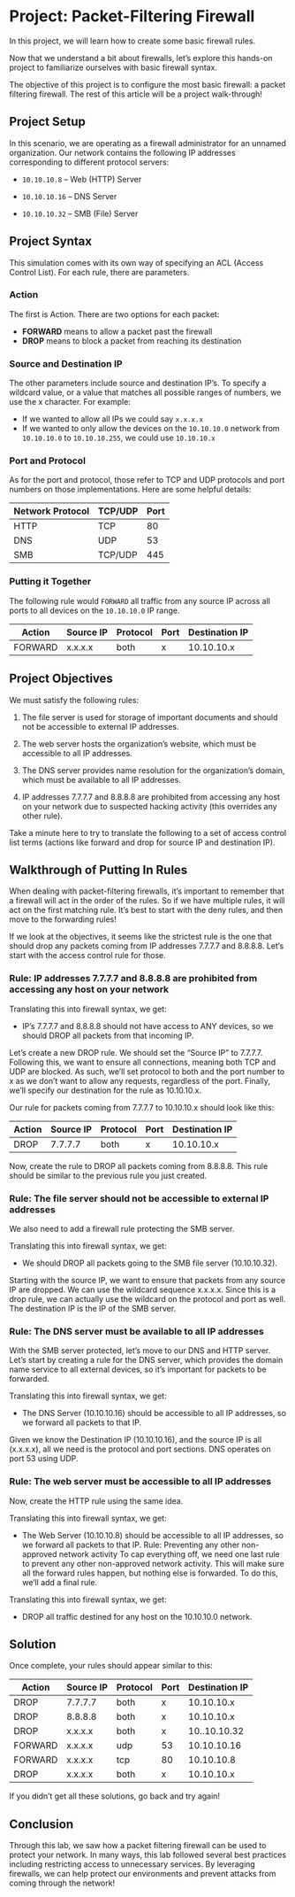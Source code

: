 # Project: Packet-Filtering Firewall

In this project, we will learn how to create some basic firewall rules.

Now that we understand a bit about firewalls, let’s explore this hands-on project to familiarize ourselves with basic firewall syntax.

The objective of this project is to configure the most basic firewall: a packet filtering firewall. The rest of this article will be a project walk-through!

## Project Setup
In this scenario, we are operating as a firewall administrator for an unnamed organization. Our network contains the following IP addresses corresponding to different protocol servers:

- `10.10.10.8` – Web (HTTP) Server

- `10.10.10.16` – DNS Server

- `10.10.10.32` – SMB (File) Server

## Project Syntax
This simulation comes with its own way of specifying an ACL (Access Control List). For each rule, there are parameters.

### Action
The first is Action. There are two options for each packet:

- **FORWARD** means to allow a packet past the firewall
- **DROP** means to block a packet from reaching its destination

### Source and Destination IP
The other parameters include source and destination IP’s. To specify a wildcard value, or a value that matches all possible ranges of numbers, we use the x character. For example:

- If we wanted to allow all IPs we could say `x.x.x.x`
- If we wanted to only allow the devices on the `10.10.10.0` network from `10.10.10.0` to `10.10.10.255`, we could use `10.10.10.x`

### Port and Protocol
As for the port and protocol, those refer to TCP and UDP protocols and port numbers on those implementations. Here are some helpful details:

| Network Protocol| TCP/UDP | Port |
| --------------- | ------- | ---- |
| HTTP| TCP | 	80 |
| DNS	| UDP	| 53 |
| SMB	| TCP/UDP | 445 |

### Putting it Together
The following rule would `FORWARD` all traffic from any source IP across all ports to all devices on the `10.10.10.0` IP range.

| Action | Source IP | Protocol | Port | Destination IP |
| ------ | --------- | -------- | ---- | -------------- |
| FORWARD | x.x.x.x | both | x | 10.10.10.x |

## Project Objectives
We must satisfy the following rules:

1. The file server is used for storage of important documents and should not be accessible to external IP addresses.

2. The web server hosts the organization’s website, which must be accessible to all IP addresses.

3. The DNS server provides name resolution for the organization’s domain, which must be available to all IP addresses.

4. IP addresses 7.7.7.7 and 8.8.8.8 are prohibited from accessing any host on your network due to suspected hacking activity (this overrides any other rule).

Take a minute here to try to translate the following to a set of access control list terms (actions like forward and drop for source IP and destination IP).

## Walkthrough of Putting In Rules
When dealing with packet-filtering firewalls, it’s important to remember that a firewall will act in the order of the rules. So if we have multiple rules, it will act on the first matching rule. It’s best to start with the deny rules, and then move to the forwarding rules!

If we look at the objectives, it seems like the strictest rule is the one that should drop any packets coming from IP addresses 7.7.7.7 and 8.8.8.8. Let’s start with the access control rule for those.

### Rule: IP addresses 7.7.7.7 and 8.8.8.8 are prohibited from accessing any host on your network
Translating this into firewall syntax, we get:

- IP’s 7.7.7.7 and 8.8.8.8 should not have access to ANY devices, so we should DROP all packets from that incoming IP.

Let’s create a new DROP rule. We should set the “Source IP” to 7.7.7.7. Following this, we want to ensure all connections, meaning both TCP and UDP are blocked. As such, we’ll set protocol to both and the port number to x as we don’t want to allow any requests, regardless of the port. Finally, we’ll specify our destination for the rule as 10.10.10.x.

Our rule for packets coming from 7.7.7.7 to 10.10.10.x should look like this:

| Action | Source IP | Protocol | Port | Destination IP |
| ------ | --------- | -------- | ---- | -------------- |
| DROP   |   7.7.7.7 |  both    |   x  |   10.10.10.x |

Now, create the rule to DROP all packets coming from 8.8.8.8. This rule should be similar to the previous rule you just created.

### Rule: The file server should not be accessible to external IP addresses
We also need to add a firewall rule protecting the SMB server.

Translating this into firewall syntax, we get:

- We should DROP all packets going to the SMB file server (10.10.10.32).

Starting with the source IP, we want to ensure that packets from any source IP are dropped. We can use the wildcard sequence x.x.x.x. Since this is a drop rule, we can actually use the wildcard on the protocol and port as well. The destination IP is the IP of the SMB server.

### Rule: The DNS server must be available to all IP addresses
With the SMB server protected, let’s move to our DNS and HTTP server. Let’s start by creating a rule for the DNS server, which provides the domain name service to all external devices, so it’s important for packets to be forwarded.

Translating this into firewall syntax, we get:

- The DNS Server (10.10.10.16) should be accessible to all IP addresses, so we forward all packets to that IP.

Given we know the Destination IP (10.10.10.16), and the source IP is all (x.x.x.x), all we need is the protocol and port sections. DNS operates on port 53 using UDP.

### Rule: The web server must be accessible to all IP addresses
Now, create the HTTP rule using the same idea.

Translating this into firewall syntax, we get:

- The Web Server (10.10.10.8) should be accessible to all IP addresses, so we forward all packets to that IP.
Rule: Preventing any other non-approved network activity
To cap everything off, we need one last rule to prevent any other non-approved network activity. This will make sure all the forward rules happen, but nothing else is forwarded. To do this, we’ll add a final rule.

Translating this into firewall syntax, we get:

- DROP all traffic destined for any host on the 10.10.10.0 network.

## Solution
Once complete, your rules should appear similar to this:

| Action  |  Source IP | Protocol | Port | Destination IP |
| ------- | ---------- | -------  | ---- | -------------- |
| DROP    | 7.7.7.7    |  both    |  x   | 10.10.10.x     |
| DROP    | 8.8.8.8    |  both    |  x   | 10.10.10.x     |
| DROP    | x.x.x.x    |   both   |  x   | 10..10.10.32   |
| FORWARD | x.x.x.x    |  udp     | 53   | 10.10.10.16    |
| FORWARD | x.x.x.x    |   tcp    |  80  |  10.10.10.8    |
| DROP    | x.x.x.x    |   both   |   x  |  10.10.10.x    |

If you didn’t get all these solutions, go back and try again!

## Conclusion
Through this lab, we saw how a packet filtering firewall can be used to protect your network. In many ways, this lab followed several best practices including restricting access to unnecessary services. By leveraging firewalls, we can help protect our environments and prevent attacks from coming through the network!
